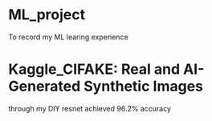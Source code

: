 # ML_project
To record my ML learing experience

# Kaggle_CIFAKE: Real and AI-Generated Synthetic Images
through my DIY resnet achieved 96.2% accuracy 

